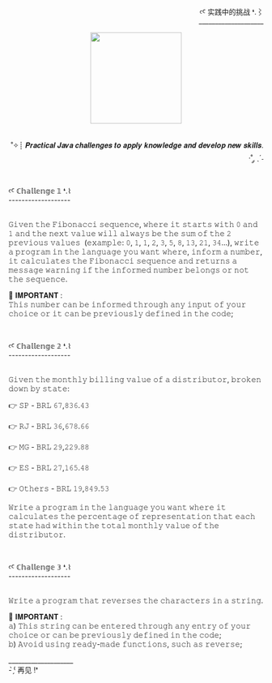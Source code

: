 
<div align="right" >
  
  <p>
  ꜥꜤ  实践中的挑战 ❛.⌇ <br>____________________
  </p>
  
</div> 

<div align="center" >
  <img height="180px" src="https://github.com/LlynS2/Java_Challenges/assets/86667062/eb72dfee-2d02-467b-be9b-bf9da35dca85"><br><br>
</div><br>

<div align="right">
    ˚✧┊ 𝑷𝒓𝒂𝒄𝒕𝒊𝒄𝒂𝒍 𝑱𝒂𝒗𝒂 𝒄𝒉𝒂𝒍𝒍𝒆𝒏𝒈𝒆𝒔 𝒕𝒐 𝒂𝒑𝒑𝒍𝒚 𝒌𝒏𝒐𝒘𝒍𝒆𝒅𝒈𝒆 𝒂𝒏𝒅 𝒅𝒆𝒗𝒆𝒍𝒐𝒑 𝒏𝒆𝒘 𝒔𝒌𝒊𝒍𝒍𝒔. ·˚ ༘ ˎˊ˗<br>
 </div><br>

 <div>
  <p>
  ꜥꜤ ℂ𝕙𝕒𝕝𝕝𝕖𝕟𝕘𝕖 𝟙 ❛.⌇ <br>
  -------------------<br><br>
    
  𝙶𝚒𝚟𝚎𝚗 𝚝𝚑𝚎 𝙵𝚒𝚋𝚘𝚗𝚊𝚌𝚌𝚒 𝚜𝚎𝚚𝚞𝚎𝚗𝚌𝚎, 𝚠𝚑𝚎𝚛𝚎 𝚒𝚝 𝚜𝚝𝚊𝚛𝚝𝚜 𝚠𝚒𝚝𝚑 𝟶 𝚊𝚗𝚍 𝟷 𝚊𝚗𝚍 𝚝𝚑𝚎 𝚗𝚎𝚡𝚝 𝚟𝚊𝚕𝚞𝚎 𝚠𝚒𝚕𝚕 𝚊𝚕𝚠𝚊𝚢𝚜  𝚋𝚎 𝚝𝚑𝚎 𝚜𝚞𝚖 𝚘𝚏 𝚝𝚑𝚎 𝟸 𝚙𝚛𝚎𝚟𝚒𝚘𝚞𝚜 𝚟𝚊𝚕𝚞𝚎𝚜 ​​  (𝚎𝚡𝚊𝚖𝚙𝚕𝚎: 𝟶, 𝟷, 𝟷, 𝟸, 𝟹, 𝟻, 𝟾, 𝟷𝟹, 𝟸𝟷, 𝟹𝟺...),  𝚠𝚛𝚒𝚝𝚎 𝚊 𝚙𝚛𝚘𝚐𝚛𝚊𝚖 𝚒𝚗 𝚝𝚑𝚎 𝚕𝚊𝚗𝚐𝚞𝚊𝚐𝚎 𝚢𝚘𝚞 𝚠𝚊𝚗𝚝 𝚠𝚑𝚎𝚛𝚎, 𝚒𝚗𝚏𝚘𝚛𝚖 𝚊 𝚗𝚞𝚖𝚋𝚎𝚛, 𝚒𝚝 𝚌𝚊𝚕𝚌𝚞𝚕𝚊𝚝𝚎𝚜 𝚝𝚑𝚎 
  𝙵𝚒𝚋𝚘𝚗𝚊𝚌𝚌𝚒 𝚜𝚎𝚚𝚞𝚎𝚗𝚌𝚎 𝚊𝚗𝚍 𝚛𝚎𝚝𝚞𝚛𝚗𝚜 𝚊 𝚖𝚎𝚜𝚜𝚊𝚐𝚎 𝚠𝚊𝚛𝚗𝚒𝚗𝚐 𝚒𝚏 𝚝𝚑𝚎 𝚒𝚗𝚏𝚘𝚛𝚖𝚎𝚍 𝚗𝚞𝚖𝚋𝚎𝚛 𝚋𝚎𝚕𝚘𝚗𝚐𝚜  𝚘𝚛 𝚗𝚘𝚝 𝚝𝚑𝚎 𝚜𝚎𝚚𝚞𝚎𝚗𝚌𝚎.

  🔴 𝐈𝐌𝐏𝐎𝐑𝐓𝐀𝐍𝐓 :<br>
  𝚃𝚑𝚒𝚜 𝚗𝚞𝚖𝚋𝚎𝚛 𝚌𝚊𝚗 𝚋𝚎 𝚒𝚗𝚏𝚘𝚛𝚖𝚎𝚍 𝚝𝚑𝚛𝚘𝚞𝚐𝚑 𝚊𝚗𝚢 𝚒𝚗𝚙𝚞𝚝 𝚘𝚏 𝚢𝚘𝚞𝚛 𝚌𝚑𝚘𝚒𝚌𝚎 𝚘𝚛 𝚒𝚝 𝚌𝚊𝚗 𝚋𝚎 𝚙𝚛𝚎𝚟𝚒𝚘𝚞𝚜𝚕𝚢 𝚍𝚎𝚏𝚒𝚗𝚎𝚍 𝚒𝚗 𝚝𝚑𝚎 𝚌𝚘𝚍𝚎;
  </p><br>

  <p>
  ꜥꜤ ℂ𝕙𝕒𝕝𝕝𝕖𝕟𝕘𝕖 𝟚 ❛.⌇ <br>
  -------------------<br><br>
    
  𝙶𝚒𝚟𝚎𝚗 𝚝𝚑𝚎 𝚖𝚘𝚗𝚝𝚑𝚕𝚢 𝚋𝚒𝚕𝚕𝚒𝚗𝚐 𝚟𝚊𝚕𝚞𝚎 𝚘𝚏 𝚊 𝚍𝚒𝚜𝚝𝚛𝚒𝚋𝚞𝚝𝚘𝚛, 𝚋𝚛𝚘𝚔𝚎𝚗 𝚍𝚘𝚠𝚗 𝚋𝚢 𝚜𝚝𝚊𝚝𝚎:  
  
 👉 𝚂𝙿 - 𝙱𝚁𝙻 𝟼𝟽,𝟾𝟹𝟼.𝟺𝟹<br>  
 👉 𝚁𝙹 - 𝙱𝚁𝙻 𝟹𝟼,𝟼𝟽𝟾.𝟼𝟼<br>  
 👉 𝙼𝙶 - 𝙱𝚁𝙻 𝟸𝟿,𝟸𝟸𝟿.𝟾𝟾<br><br> 
 👉 𝙴𝚂 - 𝙱𝚁𝙻 𝟸𝟽,𝟷𝟼𝟻.𝟺𝟾<br>  
 👉 𝙾𝚝𝚑𝚎𝚛𝚜 - 𝙱𝚁𝙻 𝟷𝟿,𝟾𝟺𝟿.𝟻𝟹<br>  
  
  𝚆𝚛𝚒𝚝𝚎 𝚊 𝚙𝚛𝚘𝚐𝚛𝚊𝚖 𝚒𝚗 𝚝𝚑𝚎 𝚕𝚊𝚗𝚐𝚞𝚊𝚐𝚎 𝚢𝚘𝚞 𝚠𝚊𝚗𝚝 𝚠𝚑𝚎𝚛𝚎 𝚒𝚝 𝚌𝚊𝚕𝚌𝚞𝚕𝚊𝚝𝚎𝚜 𝚝𝚑𝚎 𝚙𝚎𝚛𝚌𝚎𝚗𝚝𝚊𝚐𝚎 𝚘𝚏 𝚛𝚎𝚙𝚛𝚎𝚜𝚎𝚗𝚝𝚊𝚝𝚒𝚘𝚗  𝚝𝚑𝚊𝚝 𝚎𝚊𝚌𝚑 𝚜𝚝𝚊𝚝𝚎 𝚑𝚊𝚍 𝚠𝚒𝚝𝚑𝚒𝚗 𝚝𝚑𝚎 𝚝𝚘𝚝𝚊𝚕 
  𝚖𝚘𝚗𝚝𝚑𝚕𝚢 𝚟𝚊𝚕𝚞𝚎 𝚘𝚏 𝚝𝚑𝚎 𝚍𝚒𝚜𝚝𝚛𝚒𝚋𝚞𝚝𝚘𝚛.
  </p><br>

  <p>
  ꜥꜤ ℂ𝕙𝕒𝕝𝕝𝕖𝕟𝕘𝕖 𝟛 ❛.⌇ <br>
  -------------------<br><br>
    
  𝚆𝚛𝚒𝚝𝚎 𝚊 𝚙𝚛𝚘𝚐𝚛𝚊𝚖 𝚝𝚑𝚊𝚝 𝚛𝚎𝚟𝚎𝚛𝚜𝚎𝚜 𝚝𝚑𝚎 𝚌𝚑𝚊𝚛𝚊𝚌𝚝𝚎𝚛𝚜 𝚒𝚗 𝚊 𝚜𝚝𝚛𝚒𝚗𝚐.

  🔴 𝐈𝐌𝐏𝐎𝐑𝐓𝐀𝐍𝐓 :<br>
  𝚊) 𝚃𝚑𝚒𝚜 𝚜𝚝𝚛𝚒𝚗𝚐 𝚌𝚊𝚗 𝚋𝚎 𝚎𝚗𝚝𝚎𝚛𝚎𝚍 𝚝𝚑𝚛𝚘𝚞𝚐𝚑 𝚊𝚗𝚢 𝚎𝚗𝚝𝚛𝚢 𝚘𝚏 𝚢𝚘𝚞𝚛 𝚌𝚑𝚘𝚒𝚌𝚎 𝚘𝚛 𝚌𝚊𝚗 𝚋𝚎 𝚙𝚛𝚎𝚟𝚒𝚘𝚞𝚜𝚕𝚢 𝚍𝚎𝚏𝚒𝚗𝚎𝚍 𝚒𝚗 𝚝𝚑𝚎 𝚌𝚘𝚍𝚎;<br> 
  𝚋) 𝙰𝚟𝚘𝚒𝚍 𝚞𝚜𝚒𝚗𝚐 𝚛𝚎𝚊𝚍𝚢-𝚖𝚊𝚍𝚎 𝚏𝚞𝚗𝚌𝚝𝚒𝚘𝚗𝚜, 𝚜𝚞𝚌𝚑 𝚊𝚜 𝚛𝚎𝚟𝚎𝚛𝚜𝚎;
  </p>
 </div>

<div>
   <p>
     ____________________<br> - ̗̀⁽ 再见 !❜
   </p>
  
</div>


